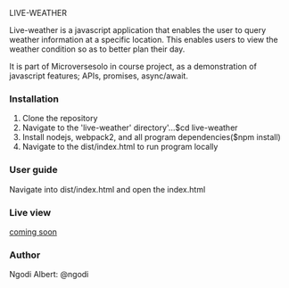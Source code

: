 LIVE-WEATHER 

Live-weather is a javascript application that enables the user to query weather information at a specific location. This enables users to view the weather condition so as to better plan their day.

It is part of Microversesolo in course project, as a demonstration of javascript features; APIs, promises, async/await.

### Installation

1.  Clone the repository
2.  Navigate to the 'live-weather' directory'...$cd live-weather
3.  Install nodejs, webpack2, and all program dependencies($npm install)
4.  Navigate to the dist/index.html to run program locally

### User guide

Navigate into dist/index.html and open the index.html

### Live view

[coming soon](#)

### Author

Ngodi Albert: @ngodi
